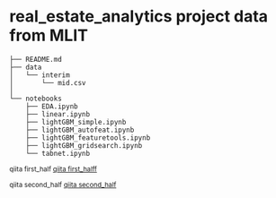 real_estate_analytics project
data from MLIT
==============================

    ├── README.md
    ├── data
    │   └── interim
    │       └── mid.csv
    │
    └── notebooks
        ├── EDA.ipynb
        ├── linear.ipynb
        ├── lightGBM_simple.ipynb
        ├── lightGBM_autofeat.ipynb
        ├── lightGBM_featuretools.ipynb
        ├── lightGBM_gridsearch.ipynb
        └── tabnet.ipynb


<p><small>qiita first_half <a target="_blank" href="https://qiita.com/teru-saitou/items/264b29de13f6abbb666a">qiita first_halff</a></small></p>
<p><small>qiita second_half <a target="_blank" href="https://qiita.com/teru-saitou/items/5292cd3f8c7ebe0f7c60">qiita second_half</a></small></p>



